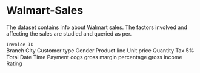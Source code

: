 # Walmart-Sales

The dataset contains info about Walmart sales. The factors involved and affecting the sales are studied and queried as per.

`Invoice ID `<br>
Branch
City
Customer type
Gender
Product line
Unit price
Quantity
Tax 5%
Total
Date
Time
Payment
cogs
gross margin
percentage
gross income
Rating

